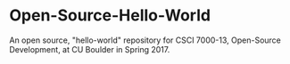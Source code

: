 # Open-Source-Hello-World
An open source, "hello-world" repository for CSCI 7000-13, Open-Source Development, at CU Boulder in Spring 2017.
